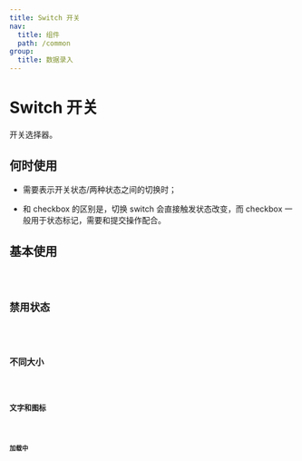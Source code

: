 ```yaml
---
title: Switch 开关
nav:
  title: 组件
  path: /common
group:
  title: 数据录入
---
```


# Switch 开关

开关选择器。

## 何时使用

- 需要表示开关状态/两种状态之间的切换时；

- 和 checkbox 的区别是，切换 switch 会直接触发状态改变，而 checkbox 一般用于状态标记，需要和提交操作配合。

## 基本使用

<code src="./demos/index1.tsx"/>

## 禁用状态

<code src="./demos/index2.tsx" />

## 不同大小

<code src="./demos/index3.tsx" />

## 文字和图标

<code src="./demos/index4.tsx" />

## 加载中

<code src="./demos/index5.tsx" />

<API />
